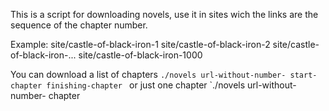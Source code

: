 This is a script for downloading novels, use it in sites wich the links are the sequence of the
chapter number.

Example:
site/castle-of-black-iron-1
site/castle-of-black-iron-2
site/castle-of-black-iron-...
site/castle-of-black-iron-1000

You can download a list of chapters
`./novels url-without-number- start-chapter finishing-chapter `
or just one chapter
`./novels url-without-number- chapter
